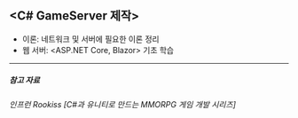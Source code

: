 ## <C# GameServer 제작>

- 이론: 네트워크 및 서버에 필요한 이론 정리
- 웹 서버: <ASP.NET Core, Blazor> 기초 학습

---
##### 참고 자료
###### 인프런 Rookiss [C#과 유니티로 만드는 MMORPG 게임 개발 시리즈]
